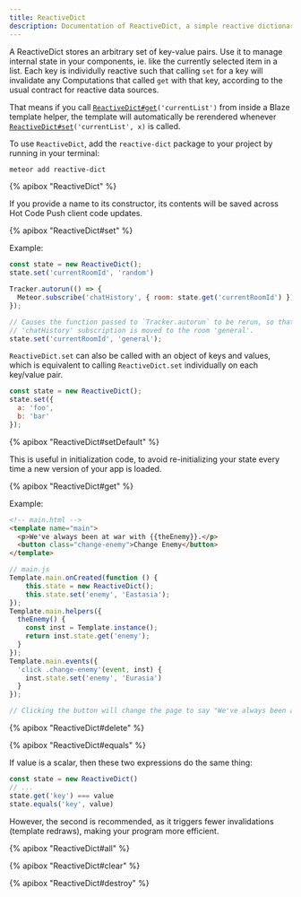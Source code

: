 ```yaml
---
title: ReactiveDict
description: Documentation of ReactiveDict, a simple reactive dictionary package.
---
```


A ReactiveDict stores an arbitrary set of key-value pairs. Use it to manage
internal state in your components, ie. like the currently selected item in a list.
Each key is individully reactive such that calling `set` for a key will 
invalidate any Computations that called `get` with that key, according to the
usual contract for reactive data sources.

That means if you call [`ReactiveDict#get`](#ReactiveDict-get)`('currentList')`
from inside a Blaze template helper, the template will automatically be rerendered
whenever [`ReactiveDict#set`](#ReactiveDict-set)`('currentList', x)` is called.

To use `ReactiveDict`, add the `reactive-dict` package to your project by running
in your terminal:

```bash
meteor add reactive-dict
```

{% apibox "ReactiveDict" %}

If you provide a name to its constructor, its contents will be saved across Hot
Code Push client code updates.

{% apibox "ReactiveDict#set" %}

Example:

```js
const state = new ReactiveDict();
state.set('currentRoomId', 'random')

Tracker.autorun(() => {
  Meteor.subscribe('chatHistory', { room: state.get('currentRoomId') });
});

// Causes the function passed to `Tracker.autorun` to be rerun, so that the
// 'chatHistory' subscription is moved to the room 'general'.
state.set('currentRoomId', 'general');
```

`ReactiveDict.set` can also be called with an object of keys and values, which is
equivalent to calling `ReactiveDict.set` individually on each key/value pair.

```js
const state = new ReactiveDict();
state.set({
  a: 'foo',
  b: 'bar'
});
```

{% apibox "ReactiveDict#setDefault" %}

This is useful in initialization code, to avoid re-initializing your state
every time a new version of your app is loaded.

{% apibox "ReactiveDict#get" %}

Example:

```html
<!-- main.html -->
<template name="main">
  <p>We've always been at war with {{theEnemy}}.</p>
  <button class="change-enemy">Change Enemy</button>
</template>
```

```js
// main.js
Template.main.onCreated(function () {
    this.state = new ReactiveDict();
    this.state.set('enemy', 'Eastasia');
});
Template.main.helpers({
  theEnemy() {
    const inst = Template.instance();
    return inst.state.get('enemy');
  }
});
Template.main.events({
  'click .change-enemy'(event, inst) {
    inst.state.set('enemy', 'Eurasia')
  }
});

// Clicking the button will change the page to say "We've always been at war with Eurasia"
```

{% apibox "ReactiveDict#delete" %}

{% apibox "ReactiveDict#equals" %}

If value is a scalar, then these two expressions do the same thing:

```js
const state = new ReactiveDict()
// ... 
state.get('key') === value
state.equals('key', value)
```

However, the second is recommended, as it triggers fewer invalidations
(template redraws), making your program more efficient.

{% apibox "ReactiveDict#all" %}

{% apibox "ReactiveDict#clear" %}

{% apibox "ReactiveDict#destroy" %}
